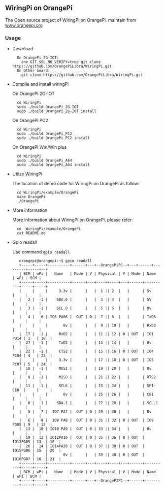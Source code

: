 WiringPi on OrangePi
-----------------------------------------------

The Open source project of WiringPi on OrangePi. maintain from www.orangepi.org

### Usage

  * Download

    ```
      On OrangePi 2G-IOT:
        env GIT_SSL_NO_VERIFY=true git clone https://github.com/OrangePiLibra/WiringPi.git 
      On Other board:
        git clone https://github.com/OrangePiLibra/WiringPi.git
    ```
  * Compile and install wiringPi
   
    On OrangePi 2G-IOT

    ```
      cd WiringPi
      sudo ./build OrangePi_2G-IOT
      sudo ./build OrangePi_2G-IOT install
    ```
    On OrangePi PC2

    ```
      cd WiringPi
      sudo ./build OrangePi_PC2
      sudo ./build OrangePi_PC2 install
    ```
    On OrangePi Win/Win plus

    ```
      cd WiringPi
      sudo ./build OrangePi_A64
      sudo ./build OrangePi_A64 install
    ```
  * Utilze WiringPi

    The location of demo code for WiringPi on OrangePi as follow:
    ```
      cd WiringPi/example/OrangePi
      make OrangePi
      ./OrangePi
    ```
  
  * More information

    More information about WiringPi on OrangePi, please refer:
    ```
      cd  WiringPi/example/OrangePi
      cat README.md
    ```
  * Gpio readall
   
    Use command `gpio readall`.

    ```
       orangepi@orangepi:~$ gpio readall
       +-----+-----+----------+------+---+--OrangePiPC--+---+------+---------+-----+--+
       | BCM | wPi |   Name   | Mode | V | Physical | V | Mode | Name     | wPi | BCM |
       +-----+-----+----------+------+---+----++----+---+------+----------+-----+-----+
       |     |     |     3.3v |      |   |  1 || 2  |   |      | 5v       |     |     |
       |   2 |  -1 |    SDA.0 |      |   |  3 || 4  |   |      | 5V       |     |     |
       |   3 |  -1 |    SCL.0 |      |   |  5 || 6  |   |      | 0v       |     |     |
       |   4 |   6 | IO6 PA06 |  OUT | 0 |  7 || 8  |   |      | TxD3     |     |     |
       |     |     |       0v |      |   |  9 || 10 |   |      | RxD3     |     |     |
       |  17 |  -1 |     RxD2 |      |   | 11 || 12 | 0 | OUT  | IO1 PD14 | 1   | 18  |
       |  27 |  -1 |     TxD2 |      |   | 13 || 14 |   |      | 0v       |     |     |
       |  22 |  -1 |     CTS2 |      |   | 15 || 16 | 0 | OUT  | IO4 PC04 | 4   | 23  |
       |     |     |     3.3v |      |   | 17 || 18 | 0 | OUT  | IO5 PC07 | 5   | 24  |
       |  10 |  -1 |     MOSI |      |   | 19 || 20 |   |      | 0v       |     |     |
       |   9 |  -1 |     MISO |      |   | 21 || 22 |   |      | RTS2     |     |     |
       |  11 |  -1 |     SCLK |      |   | 23 || 24 |   |      | SPI-CE0  |     |     |
       |     |     |       0v |      |   | 25 || 26 |   |      | CE1      |     |     |
       |   0 |  -1 |    SDA.1 |      |   | 27 || 28 |   |      | SCL.1    |     |     |
       |   5 |   7 |  IO7 PA7 |  OUT | 0 | 29 || 30 |   |      | 0v       |     |     |
       |   6 |   8 |  IO8 PA8 |  OUT | 0 | 31 || 32 | 0 | OUT  | IO9 PG08 | 9   | 12  |
       |  13 |  10 | IO10 PA9 |  OUT | 0 | 33 || 34 |   |      | 0v       |     |     |
       |  19 |  12 | IO12PA10 |  OUT | 0 | 35 || 36 | 0 | OUT  | IO13PG09 | 13  | 16  |
       |  26 |  14 | IO14PA20 |  OUT | 0 | 37 || 38 | 0 | OUT  | IO15PG06 | 15  | 20  |
       |     |     |       0v |      |   | 39 || 40 | 0 | OUT  | IO16PG07 | 16  | 21  |
       +-----+-----+----------+------+---+----++----+---+------+----------+-----+-----+
       | BCM | wPi |   Name   | Mode | V | Physical | V | Mode | Name     | wPi | BCM |
       +-----+-----+----------+------+---+--OrangePIPC--+------+----------+-----+-----+
      ```
